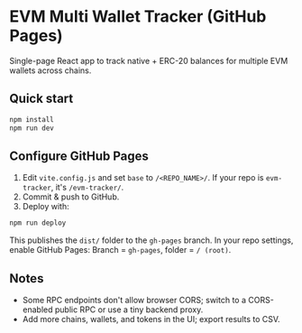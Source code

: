 # EVM Multi Wallet Tracker (GitHub Pages)
Single-page React app to track native + ERC-20 balances for multiple EVM wallets across chains.

## Quick start
```bash
npm install
npm run dev
```

## Configure GitHub Pages
1) Edit `vite.config.js` and set `base` to `/<REPO_NAME>/`. If your repo is `evm-tracker`, it's `/evm-tracker/`.
2) Commit & push to GitHub.
3) Deploy with:
```bash
npm run deploy
```
This publishes the `dist/` folder to the `gh-pages` branch. In your repo settings, enable GitHub Pages: Branch = `gh-pages`, folder = `/ (root)`.

## Notes
- Some RPC endpoints don't allow browser CORS; switch to a CORS-enabled public RPC or use a tiny backend proxy.
- Add more chains, wallets, and tokens in the UI; export results to CSV.
